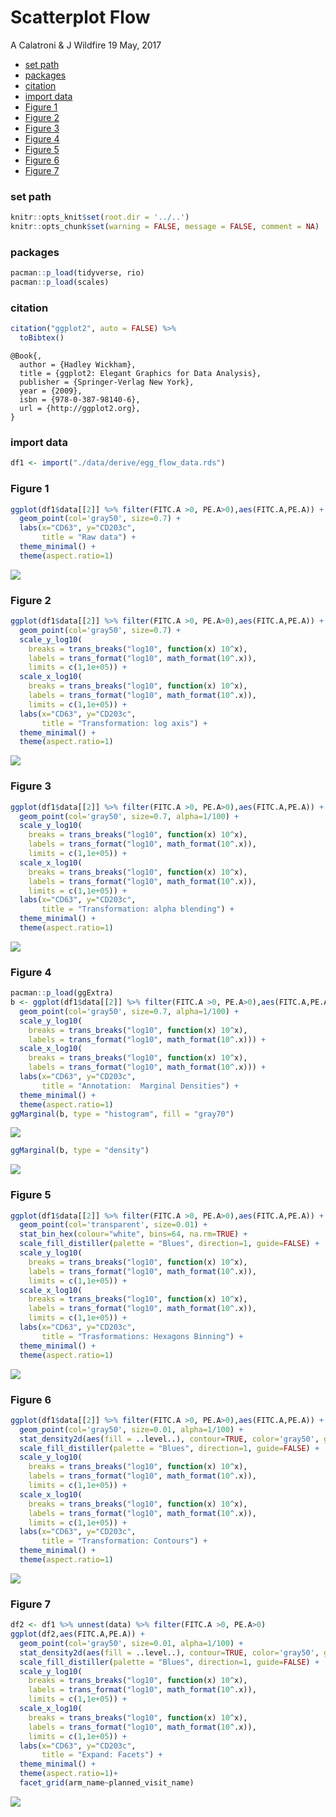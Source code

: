 Scatterplot Flow
================
A Calatroni & J Wildfire
19 May, 2017

-   [set path](#set-path)
-   [packages](#packages)
-   [citation](#citation)
-   [import data](#import-data)
-   [Figure 1](#figure-1)
-   [Figure 2](#figure-2)
-   [Figure 3](#figure-3)
-   [Figure 4](#figure-4)
-   [Figure 5](#figure-5)
-   [Figure 6](#figure-6)
-   [Figure 7](#figure-7)

### set path

``` r
knitr::opts_knit$set(root.dir = '../..')
knitr::opts_chunk$set(warning = FALSE, message = FALSE, comment = NA)
```

### packages

``` r
pacman::p_load(tidyverse, rio)
pacman::p_load(scales)
```

### citation

``` r
citation("ggplot2", auto = FALSE) %>% 
  toBibtex()
```

    @Book{,
      author = {Hadley Wickham},
      title = {ggplot2: Elegant Graphics for Data Analysis},
      publisher = {Springer-Verlag New York},
      year = {2009},
      isbn = {978-0-387-98140-6},
      url = {http://ggplot2.org},
    }

### import data

``` r
df1 <- import("./data/derive/egg_flow_data.rds") 
```

### Figure 1

``` r
ggplot(df1$data[[2]] %>% filter(FITC.A >0, PE.A>0),aes(FITC.A,PE.A)) + 
  geom_point(col='gray50', size=0.7) +
  labs(x="CD63", y="CD203c",
       title = "Raw data") +
  theme_minimal() + 
  theme(aspect.ratio=1)
```

![](flow_files/figure-markdown_github/unnamed-chunk-5-1.png)

### Figure 2

``` r
ggplot(df1$data[[2]] %>% filter(FITC.A >0, PE.A>0),aes(FITC.A,PE.A)) + 
  geom_point(col='gray50', size=0.7) +
  scale_y_log10(
    breaks = trans_breaks("log10", function(x) 10^x),
    labels = trans_format("log10", math_format(10^.x)),
    limits = c(1,1e+05)) +
  scale_x_log10(
    breaks = trans_breaks("log10", function(x) 10^x),
    labels = trans_format("log10", math_format(10^.x)),
    limits = c(1,1e+05)) +
  labs(x="CD63", y="CD203c",
       title = "Transformation: log axis") +
  theme_minimal() + 
  theme(aspect.ratio=1)
```

![](flow_files/figure-markdown_github/unnamed-chunk-6-1.png)

### Figure 3

``` r
ggplot(df1$data[[2]] %>% filter(FITC.A >0, PE.A>0),aes(FITC.A,PE.A)) +  
  geom_point(col='gray50', size=0.7, alpha=1/100) +
  scale_y_log10(
    breaks = trans_breaks("log10", function(x) 10^x),
    labels = trans_format("log10", math_format(10^.x)),
    limits = c(1,1e+05)) +
  scale_x_log10(
    breaks = trans_breaks("log10", function(x) 10^x),
    labels = trans_format("log10", math_format(10^.x)),
    limits = c(1,1e+05)) +
  labs(x="CD63", y="CD203c",
       title = "Transformation: alpha blending") +
  theme_minimal() + 
  theme(aspect.ratio=1)
```

![](flow_files/figure-markdown_github/unnamed-chunk-7-1.png)

### Figure 4

``` r
pacman::p_load(ggExtra)
b <- ggplot(df1$data[[2]] %>% filter(FITC.A >0, PE.A>0),aes(FITC.A,PE.A)) +  
  geom_point(col='gray50', size=0.7, alpha=1/100) +
  scale_y_log10(
    breaks = trans_breaks("log10", function(x) 10^x),
    labels = trans_format("log10", math_format(10^.x))) +
  scale_x_log10(
    breaks = trans_breaks("log10", function(x) 10^x),
    labels = trans_format("log10", math_format(10^.x))) +
  labs(x="CD63", y="CD203c",
       title = "Annotation:  Marginal Densities") +
  theme_minimal() + 
  theme(aspect.ratio=1)
ggMarginal(b, type = "histogram", fill = "gray70")
```

![](flow_files/figure-markdown_github/unnamed-chunk-8-1.png)

``` r
ggMarginal(b, type = "density")
```

![](flow_files/figure-markdown_github/unnamed-chunk-8-2.png)

### Figure 5

``` r
ggplot(df1$data[[2]] %>% filter(FITC.A >0, PE.A>0),aes(FITC.A,PE.A)) + 
  geom_point(col='transparent', size=0.01) +
  stat_bin_hex(colour="white", bins=64, na.rm=TRUE) +
  scale_fill_distiller(palette = "Blues", direction=1, guide=FALSE) +
  scale_y_log10(
    breaks = trans_breaks("log10", function(x) 10^x),
    labels = trans_format("log10", math_format(10^.x)),
    limits = c(1,1e+05)) +
  scale_x_log10(
    breaks = trans_breaks("log10", function(x) 10^x),
    labels = trans_format("log10", math_format(10^.x)),
    limits = c(1,1e+05)) +
  labs(x="CD63", y="CD203c",
       title = "Trasformations: Hexagons Binning") +
  theme_minimal() + 
  theme(aspect.ratio=1)
```

![](flow_files/figure-markdown_github/unnamed-chunk-9-1.png)

### Figure 6

``` r
ggplot(df1$data[[2]] %>% filter(FITC.A >0, PE.A>0),aes(FITC.A,PE.A)) +  
  geom_point(col='gray50', size=0.01, alpha=1/100) +
  stat_density2d(aes(fill = ..level..), contour=TRUE, color='gray50', geom="polygon") +
  scale_fill_distiller(palette = "Blues", direction=1, guide=FALSE) + 
  scale_y_log10(
    breaks = trans_breaks("log10", function(x) 10^x),
    labels = trans_format("log10", math_format(10^.x)),
    limits = c(1,1e+05)) +
  scale_x_log10(
    breaks = trans_breaks("log10", function(x) 10^x),
    labels = trans_format("log10", math_format(10^.x)),
    limits = c(1,1e+05)) +
  labs(x="CD63", y="CD203c",
       title = "Transformation: Contours") +
  theme_minimal() + 
  theme(aspect.ratio=1)
```

![](flow_files/figure-markdown_github/unnamed-chunk-10-1.png)

### Figure 7

``` r
df2 <- df1 %>% unnest(data) %>% filter(FITC.A >0, PE.A>0)
ggplot(df2,aes(FITC.A,PE.A)) +
  geom_point(col='gray50', size=0.01, alpha=1/100) +
  stat_density2d(aes(fill = ..level..), contour=TRUE, color='gray50', geom="polygon") +
  scale_fill_distiller(palette = "Blues", direction=1, guide=FALSE) + 
  scale_y_log10(
    breaks = trans_breaks("log10", function(x) 10^x),
    labels = trans_format("log10", math_format(10^.x)),
    limits = c(1,1e+05)) +
  scale_x_log10(
    breaks = trans_breaks("log10", function(x) 10^x),
    labels = trans_format("log10", math_format(10^.x)),
    limits = c(1,1e+05)) +
  labs(x="CD63", y="CD203c",
       title = "Expand: Facets") +
  theme_minimal() + 
  theme(aspect.ratio=1)+
  facet_grid(arm_name~planned_visit_name)
```

![](flow_files/figure-markdown_github/unnamed-chunk-11-1.png)
